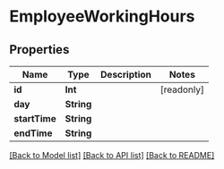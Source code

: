 # EmployeeWorkingHours

## Properties
Name | Type | Description | Notes
------------ | ------------- | ------------- | -------------
**id** | **Int** |  | [readonly] 
**day** | **String** |  | 
**startTime** | **String** |  | 
**endTime** | **String** |  | 

[[Back to Model list]](../README.md#documentation-for-models) [[Back to API list]](../README.md#documentation-for-api-endpoints) [[Back to README]](../README.md)


